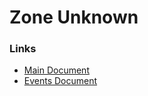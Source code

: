 # Zone Unknown

### Links

* [Main Document](https://docs.google.com/document/d/1gium5b-x8ioElfi5b8L-1FSJg63Ajqub6W0KvxCgOvw/edit)
* [Events Document](https://docs.google.com/document/d/1m_Z0NwO2Y06hfoeNYUNVqvSow9WkWx525fMsTuA0uaQ/edit)